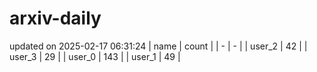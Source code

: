 # arxiv-daily
updated on 2025-02-17 06:31:24
| name | count |
| - | - |
| user_2 | 42 |
| user_3 | 29 |
| user_0 | 143 |
| user_1 | 49 |
